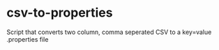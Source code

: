 # csv-to-properties
Script that converts two column, comma seperated CSV to a key=value .properties file

